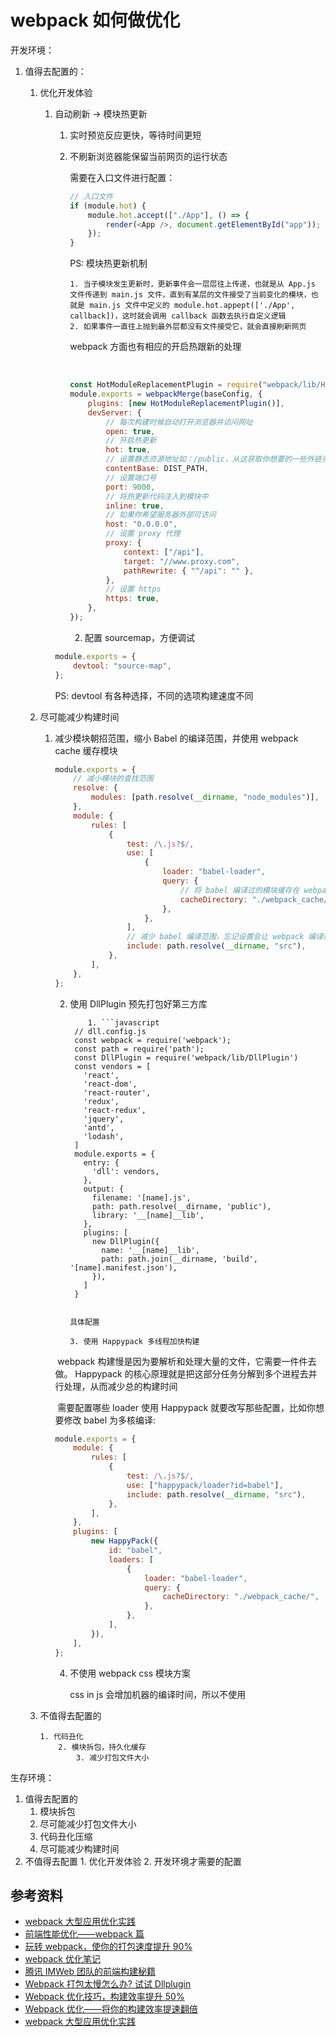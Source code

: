 # webpack 如何做优化

开发环境：

1.  值得去配置的：

    1.  优化开发体验

        1.  自动刷新 -> 模块热更新

            1.  实时预览反应更快，等待时间更短

            2.  不刷新浏览器能保留当前网页的运行状态

                需要在入口文件进行配置：

                ```javascript
                // 入口文件
                if (module.hot) {
                    module.hot.accept(["./App"], () => {
                        render(<App />, document.getElementById("app"));
                    });
                }
                ```

                PS: 模块热更新机制

                    1. 当子模块发生更新时，更新事件会一层层往上传递，也就是从 App.js 文件传递到 main.js 文件，直到有某层的文件接受了当前变化的模块，也就是 main.js 文件中定义的 module.hot.appept(['./App', callback])，这时就会调用 callback 函数去执行自定义逻辑
                    2. 如果事件一直往上抛到最外层都没有文件接受它，就会直接刷新网页

                webpack 方面也有相应的开启热跟新的处理

                ​

                ```javascript
                const HotModuleReplacementPlugin = require("webpack/lib/HotModuleReplacementPlugin");
                module.exports = webpackMerge(baseConfig, {
                    plugins: [new HotModuleReplacementPlugin()],
                    devServer: {
                        // 每次构建时候自动打开浏览器并访问网址
                        open: true,
                        // 开启热更新
                        hot: true,
                        // 设置静态资源地址如：/public，从这获取你想要的一些外链资源，图片。
                        contentBase: DIST_PATH,
                        // 设置端口号
                        port: 9000,
                        // 将热更新代码注入到模块中
                        inline: true,
                        // 如果你希望服务器外部可访问
                        host: "0.0.0.0",
                        // 设置 proxy 代理
                        proxy: {
                            context: ["/api"],
                            target: "//www.proxy.com",
                            pathRewrite: { "^/api": "" },
                        },
                        // 设置 https
                        https: true,
                    },
                });
                ```

                2. 配置 sourcemap，方便调试

            ```javascript
            module.exports = {
                devtool: "source-map",
            };
            ```

            PS: devtool 有各种选择，不同的选项构建速度不同

    2.  尽可能减少构建时间

        1.  减少模块朝招范围，缩小 Babel 的编译范围，并使用 webpack cache 缓存模块

            ```javascript
            module.exports = {
                // 减小模块的查找范围
                resolve: {
                    modules: [path.resolve(__dirname, "node_modules")],
                },
                module: {
                    rules: [
                        {
                            test: /\.js?$/,
                            use: [
                                {
                                    loader: "babel-loader",
                                    query: {
                                        // 将 babel 编译过的模块缓存在 webpack_cache 目录下，下次优先复用
                                        cacheDirectory: "./webpack_cache/",
                                    },
                                },
                            ],
                            // 减少 babel 编译范围，忘记设置会让 webpack 编译慢上好几倍
                            include: path.resolve(__dirname, "src"),
                        },
                    ],
                },
            };
            ```

            2.  使用 DllPlugin 预先打包好第三方库

                      	1. ```javascript
                     // dll.config.js
                     const webpack = require('webpack');
                     const path = require('path');
                     const DllPlugin = require('webpack/lib/DllPlugin')
                     const vendors = [
                       'react',
                       'react-dom',
                       'react-router',
                       'redux',
                       'react-redux',
                       'jquery',
                       'antd',
                       'lodash',
                     ]
                     module.exports = {
                       entry: {
                         'dll': vendors,
                       },
                       output: {
                         filename: '[name].js',
                         path: path.resolve(__dirname, 'public'),
                         library: '__[name]__lib',
                       },
                       plugins: [
                         new DllPlugin({
                           name: '__[name]__lib',
                           path: path.join(__dirname, 'build', '[name].manifest.json'),
                         }),
                       ]
                     }

                ```

                具体配置

                3. 使用 Happypack 多线程加快构建
                ```

            ​ webpack 构建慢是因为要解析和处理大量的文件，它需要一件件去做。 Happypack 的核心原理就是把这部分任务分解到多个进程去并行处理，从而减少总的构建时间

            ​ 需要配置哪些 loader 使用 Happypack 就要改写那些配置，比如你想要修改 babel 为多核编译:

            ```javascript
            module.exports = {
                module: {
                    rules: [
                        {
                            test: /\.js?$/,
                            use: ["happypack/loader?id=babel"],
                            include: path.resolve(__dirname, "src"),
                        },
                    ],
                },
                plugins: [
                    new HappyPack({
                        id: "babel",
                        loaders: [
                            {
                                loader: "babel-loader",
                                query: {
                                    cacheDirectory: "./webpack_cache/",
                                },
                            },
                        ],
                    }),
                ],
            };
            ```

            4. 不使用 webpack css 模块方案

                css in js 会增加机器的编译时间，所以不使用

    3.  不值得去配置的

            1. 代码丑化
            	2. 模块拆包，持久化缓存
                	3. 减少打包文件大小

生存环境：

1. 值得去配置的
    1. 模块拆包
    2. 尽可能减少打包文件大小
    3. 代码丑化压缩
    4. 尽可能减少构建时间
2. 不值得去配置 1. 优化开发体验 2. 开发环境才需要的配置

## 参考资料

-   [webpack 大型应用优化实践](https://zhuanlan.zhihu.com/p/33377189)
-   [前端性能优化——webpack 篇](https://mp.weixin.qq.com/s/O5GYyd70Toe010f18SOkWA)
-   [玩转 webpack，使你的打包速度提升 90%](https://mp.weixin.qq.com/s?__biz=MjM5NTk4MDA1MA==&mid=2458073274&idx=1&sn=c9b763bf04624a39d06c8ef620f29983&chksm=b187aec786f027d19a1fa53885e86f87fd2968655715f0f600c2389ad5e419c28e0809cfdba6&mpshare=1&scene=1&srcid=&sharer_sharetime=1583157673155&sharer_shareid=778ad5bf3b27e0078eb105d7277263f6#rd)
-   [webpack 优化笔记](https://github.com/twinkle77/Knowledge-sharing/issues/81)
-   [腾讯 IMWeb 团队的前端构建秘籍](https://mp.weixin.qq.com/s?__biz=MzI1ODE4NzE1Nw==&mid=2247487301&idx=1&sn=66f1ffad37081f1da2755102637c10bb&chksm=ea0d45bfdd7acca9096a8664b8ab1dd3ffd0f14fa4a59a6467a20faf18178458a6ed8c1a72c6&mpshare=1&scene=1&srcid=&sharer_sharetime=1582717204519&sharer_shareid=778ad5bf3b27e0078eb105d7277263f6#rd)
-   [Webpack 打包太慢怎么办? 试试 Dllplugin](https://mp.weixin.qq.com/s?__biz=MzA4Nzg0MDM5Nw==&mid=2247484435&idx=1&sn=8b6fa24209f18864c26023e9171bd6cf&source=41#wechat_redirect)
-   [Webpack 优化技巧，构建效率提升 50%](https://mp.weixin.qq.com/s?__biz=Mzg5ODA5NTM1Mw==&mid=2247484358&idx=1&sn=cbccc1bb47ef230816d770b5741691c5&chksm=c0668250f7110b4646833f93072bacadee06edf3e43e760244689a0436523b3d3ac2d93cb2ef&mpshare=1&scene=1&srcid=&sharer_sharetime=1567384391143&sharer_shareid=778ad5bf3b27e0078eb105d7277263f6#rd)
-   [Webpack 优化——将你的构建效率提速翻倍](https://juejin.cn/post/6844903924806189070)
-   [webpack 大型应用优化实践](https://zhuanlan.zhihu.com/p/33377189)
